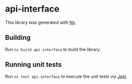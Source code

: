 # api-interface

This library was generated with [Nx](https://nx.dev).

## Building

Run `nx build api-interface` to build the library.

## Running unit tests

Run `nx test api-interface` to execute the unit tests via [Jest](https://jestjs.io).

